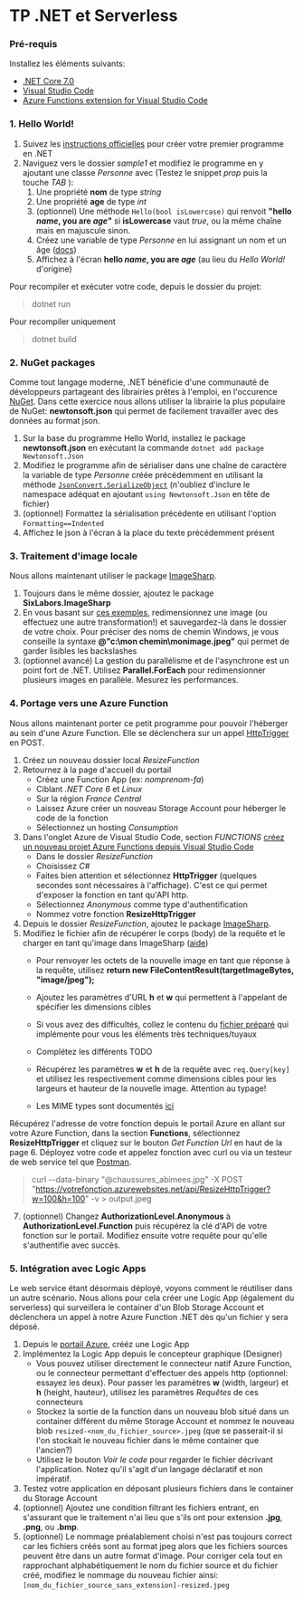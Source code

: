 # TP .NET et Serverless

### Pré-requis
Installez les éléments suivants:

- [.NET Core 7.0](https://dotnet.microsoft.com/download/dotnet-core)
- [Visual Studio Code](https://code.visualstudio.com/)
- [Azure Functions extension for Visual Studio Code](https://marketplace.visualstudio.com/items?itemName=ms-azuretools.vscode-azurefunctions)

### 1. Hello World!
1. Suivez les [instructions officielles](https://docs.microsoft.com/en-us/dotnet/core/get-started) pour créer votre premier programme en .NET
2. Naviguez vers le dossier *sample1* et modifiez le programme en y ajoutant une classe *Personne* avec (Testez le snippet *prop* puis la touche *TAB* ):
    1. Une propriété **nom** de type *string*
    2. Une propriété **age** de type *int*
    3. (optionnel) Une méthode `Hello(bool isLowercase)` qui renvoit **"hello *name*, you are *age*"** si **isLowercase** vaut *true*, ou la même chaîne mais en majuscule sinon.
    4. Créez une variable de type *Personne* en lui assignant un nom et un âge ([docs](https://docs.microsoft.com/en-us/dotnet/csharp/programming-guide/classes-and-structs/instance-constructors))
    5. Affichez à l'écran **hello *name*, you are *age*** (au lieu du *Hello World!* d'origine)

Pour recompiler et exécuter votre code, depuis le dossier du projet:
> dotnet run

Pour recompiler uniquement
> dotnet build

### 2. NuGet packages
Comme tout langage moderne, .NET bénéficie d'une communauté de développeurs partageant des librairies prêtes à l'emploi, en l'occurence [NuGet](https://nuget.org). Dans cette exercice nous allons utiliser la librairie la plus populaire de NuGet: **newtonsoft.json** qui permet de facilement travailler avec des données au format json.

1. Sur la base du programme Hello World, installez le package **newtonsoft.json** en exécutant la commande `dotnet add package Newtonsoft.Json`
2. Modifiez le programme afin de sérialiser dans une chaîne de caractère la variable de type *Personne* créée précédemment en utilisant la méthode [`JsonConvert.SerializeObject`](https://www.newtonsoft.com/json/help/html/SerializingJSON.htm#JsonConvert) (n'oubliez d'inclure le namespace adéquat en ajoutant `using Newtonsoft.Json` en tête de fichier)
3. (optionnel) Formattez la sérialisation précédente en utilisant l'option `Formatting==Indented`
4. Affichez le json à l'écran à la place du texte précédemment présent

### 3. Traitement d'image locale
Nous allons maintenant utiliser le package [ImageSharp](https://github.com/SixLabors/ImageSharp).

1. Toujours dans le même dossier, ajoutez le package **SixLabors.ImageSharp**
2. En vous basant sur [ces exemples](https://docs.sixlabors.com/articles/imagesharp/gettingstarted.html), redimensionnez une image (ou effectuez une autre transformation!) et sauvegardez-là dans le dossier de votre choix. Pour préciser des noms de chemin Windows, je vous conseille la syntaxe **@"c:\mon chemin\monimage.jpeg"** qui permet de garder lisibles les backslashes
3. (optionnel avancé) La gestion du parallélisme et de l'asynchrone est un point fort de .NET. Utilisez **Parallel.ForEach** pour redimensionner plusieurs images en parallèle. Mesurez les performances.

### 4. Portage vers une Azure Function
Nous allons maintenant porter ce petit programme pour pouvoir l'héberger au sein d'une Azure Function. Elle se déclenchera sur un appel [HttpTrigger](https://docs.microsoft.com/en-us/azure/azure-functions/functions-bindings-storage-blob-trigger?tabs=csharp) en POST.

1. Créez un nouveau dossier local *ResizeFunction*
2. Retournez à la page d'accueil du portail
    - Créez une Function App (ex: *nomprenom-fa*)
    - Ciblant *.NET Core 6* et *Linux*
    - Sur la région *France Central*
    - Laissez Azure créer un nouveau Storage Account pour héberger le code de la fonction
    - Sélectionnez un hosting *Consumption*
3. Dans l'onglet Azure de Visual Studio Code, section *FUNCTIONS* [créez un nouveau projet Azure Functions depuis Visual Studio Code](https://docs.microsoft.com/fr-fr/azure/azure-functions/create-first-function-vs-code-csharp)
    - Dans le dossier *ResizeFunction*
    - Choisissez *C#*
    - Faites bien attention et sélectionnez **HttpTrigger** (quelques secondes sont nécessaires à l'affichage). C'est ce qui permet d'exposer la fonction en tant qu'API http.
    - Sélectionnez *Anonymous* comme type d'authentification
    - Nommez votre fonction **ResizeHttpTrigger**
4. Depuis le dossier *ResizeFunction*, ajoutez le package [ImageSharp](https://github.com/SixLabors/ImageSharp).
5. Modifiez le fichier afin de récupérer le corps (body) de la requête et le charger en tant qu'image dans ImageSharp ([aide](https://stackoverflow.com/questions/54944607/how-to-retrieve-bytes-data-from-request-body-in-azure-function-app))
    - Pour renvoyer les octets de la nouvelle image en tant que réponse à la requête, utilisez **return new FileContentResult(targetImageBytes, "image/jpeg");**
    - Ajoutez les paramètres d'URL **h** et **w** qui permettent à l'appelant de spécifier les dimensions cibles
    - Si vous avez des difficultés, collez le contenu du [fichier préparé](https://github.com/lvovan/AA-Serverless-NET/blob/master/ResizeHttpTrigger-incomplete.cs) qui implémente pour vous les éléments très techniques/tuyaux

    - Complétez les différents TODO
    - Récupérez les paramètres **w** et **h** de la requête avec `req.Query[key]` et utilisez les respectivement comme dimensions cibles pour les largeurs et hauteur de la nouvelle image. Attention au typage!
    - Les MIME types sont documentés [ici](https://docs.w3cub.com/http/basics_of_http/mime_types/complete_list_of_mime_types.html)


Récupérez l'adresse de votre fonction depuis le portail Azure en allant sur votre Azure Function, dans la section **Functions**, sélectionnez **ResizeHttpTrigger** et cliquez sur le bouton *Get Function Url* en haut de la page
6. Déployez votre code et appelez fonction avec curl ou via un testeur de web service tel que [Postman](https://www.postman.com/downloads/).

> curl --data-binary "@chaussures_abimees.jpg" -X POST "https://votrefonction.azurewebsites.net/api/ResizeHttpTrigger?w=100&h=100" -v > output.jpeg

7. (optionnel) Changez **AuthorizationLevel.Anonymous** à **AuthorizationLevel.Function** puis récupérez la clé d'API de votre fonction sur le portail. Modifiez ensuite votre requête pour qu'elle s'authentifie avec succès. 

### 5. Intégration avec Logic Apps
Le web service étant désormais déployé, voyons comment le réutiliser dans un autre scénario. Nous allons pour cela créer une Logic App (également du serverless) qui surveillera le container d'un Blob Storage Account et déclenchera un appel à notre Azure Function .NET dès qu'un fichier y sera déposé.

1. Depuis le [portail Azure](https://portal.azure.com), crééz une Logic App
2. Implémentez la Logic App depuis le concepteur graphique (Designer)
    - Vous pouvez utiliser directement le connecteur natif Azure Function, ou le connecteur permettant d'effectuer des appels http (optionnel: essayez les deux). Pour passer les paramètres **w** (width, largeur) et **h** (height, hauteur), utilisez les paramètres *Requêtes* de ces connecteurs
    - Stockez la sortie de la function dans un nouveau blob situé dans un container différent du même Storage Account et nommez le nouveau blob `resized-<nom_du_fichier_source>.jpeg` (que se passerait-il si l'on stockait le nouveau fichier dans le même container que l'ancien?)
    - Utilisez le bouton *Voir le code* pour regarder le fichier décrivant l'application. Notez qu'il s'agit d'un langage déclaratif et non impératif. 
3. Testez votre application en déposant plusieurs fichiers dans le container du Storage Account
4. (optionnel) Ajoutez une condition filtrant les fichiers entrant, en s'assurant que le traitement n'ai lieu que s'ils ont pour extension **.jpg**, **.png**, ou **.bmp**.
5. (optionnel) Le nommage préalablement choisi n'est pas toujours correct car les fichiers créés sont au format jpeg alors que les fichiers sources peuvent être dans un autre format d'image. Pour corriger cela tout en rapprochant alphabétiquement le nom du fichier source et du fichier créé, modifiez le nommage du nouveau fichier ainsi: `[nom_du_fichier_source_sans_extension]-resized.jpeg`
